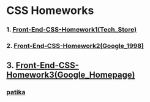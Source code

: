 # CSS Homeworks

 ### 1. [Front-End-CSS-Homework1(Tech_Store)](https://github.com/KaderErgin/CSS/tree/main/Front_End-CSS_Homework1)<br>
 ### 2. [Front-End-CSS-Homework2(Google_1998)](https://github.com/KaderErgin/CSS/tree/main/Front_End-CSS_Homework2)<br>

 ## 3. [Front-End-CSS-Homework3(Google_Homepage)](https://github.com/KaderErgin/CSS/tree/main/Front-End-CSS-Homework3)<br>

### [patika](https://academy.patika.dev/tr/profile)

